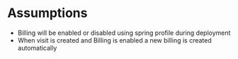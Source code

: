 # Assumptions

- Billing will be enabled or disabled using spring profile during deployment
- When visit is created and Billing is enabled a new billing is created automatically
